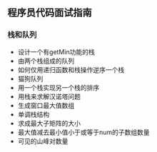 ## 程序员代码面试指南

### 栈和队列
- 设计一个有getMin功能的栈
- 由两个栈组成的队列
- 如何仅用递归函数和栈操作逆序一个栈
- 猫狗队列
- 用一个栈实现另一个栈的排序
- 用栈来求解汉诺塔问题
- 生成窗口最大值数组
- 单调栈结构 
- 求成最大子矩阵的大小
- 最大值减去最小值小于或等于num的子数组数量
- 可见的山峰对数量